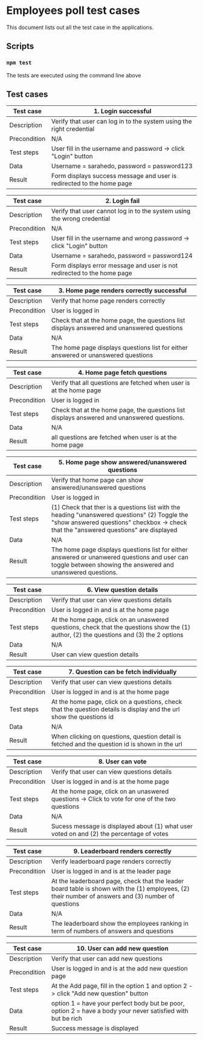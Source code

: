 # Employees poll test cases

This document lists out all the test case in the applications.

## Scripts

### `npm test`

The tests are executed using the command line above

## Test cases

| Test case    | 1. Login successful                                                   |
| ------------ | --------------------------------------------------------------------- |
| Description  | Verify that user can log in to the system using the right credential  |
| Precondition | N/A                                                                   |
| Test steps   | User fill in the username and password -> click "Login" button        |
| Data         | Username = sarahedo, password = password123                           |
| Result       | Form displays success message and user is redirected to the home page |

| Test case    | 2. Login fail                                                           |
| ------------ | ----------------------------------------------------------------------- |
| Description  | Verify that user cannot log in to the system using the wrong credential |
| Precondition | N/A                                                                     |
| Test steps   | User fill in the username and wrong password -> click "Login" button    |
| Data         | Username = sarahedo, password = password124                             |
| Result       | Form displays error message and user is not redirected to the home page |

| Test case    | 3. Home page renders correctly successful                                                  |
| ------------ | ------------------------------------------------------------------------------------------ |
| Description  | Verify that home page renders correctly                                                    |
| Precondition | User is logged in                                                                          |
| Test steps   | Check that at the home page, the questions list displays answered and unanswered questions |
| Data         | N/A                                                                                        |
| Result       | The home page displays questions list for either answered or unanswered questions          |

| Test case    | 4. Home page fetch questions                                                                |
| ------------ | ------------------------------------------------------------------------------------------- |
| Description  | Verify that all questions are fetched when user is at the home page                         |
| Precondition | User is logged in                                                                           |
| Test steps   | Check that at the home page, the questions list displays answered and unanswered questions. |
| Data         | N/A                                                                                         |
| Result       | all questions are fetched when user is at the home page                                     |

| Test case    | 5. Home page show answered/unanswered questions                                                                                                                                        |
| ------------ | -------------------------------------------------------------------------------------------------------------------------------------------------------------------------------------- |
| Description  | Verify that home page can show answered/unanswered questions                                                                                                                           |
| Precondition | User is logged in                                                                                                                                                                      |
| Test steps   | (1) Check that ther is a questions list with the heading "unanswered questions" (2) Toggle the "show answered questions" checkbox -> check that the "answered questions" are displayed |
| Data         | N/A                                                                                                                                                                                    |
| Result       | The home page displays questions list for either answered or unanwered questions and user can toggle between showing the answered and unanswered questions.                            |

| Test case    | 6. View question details                                                                                                                 |
| ------------ | ---------------------------------------------------------------------------------------------------------------------------------------- |
| Description  | Verify that user can view questions details                                                                                              |
| Precondition | User is logged in and is at the home page                                                                                                |
| Test steps   | At the home page, click on an unaswered questions, check that the questions show the (1) author, (2) the questions and (3) the 2 options |
| Data         | N/A                                                                                                                                      |
| Result       | User can view question details                                                                                                           |

| Test case    | 7. Question can be fetch individually                                                                                |
| ------------ | -------------------------------------------------------------------------------------------------------------------- |
| Description  | Verify that user can view questions details                                                                          |
| Precondition | User is logged in and is at the home page                                                                            |
| Test steps   | At the home page, click on a questions, check that the question details is display and the url show the questions id |
| Data         | N/A                                                                                                                  |
| Result       | When clicking on questions, question detail is fetched and the question id is shown in the url                       |

| Test case    | 8. User can vote                                                                                |
| ------------ | ----------------------------------------------------------------------------------------------- |
| Description  | Verify that user can view questions details                                                     |
| Precondition | User is logged in and is at the home page                                                       |
| Test steps   | At the home page, click on an unaswered questions -> Click to vote for one of the two questions |
| Data         | N/A                                                                                             |
| Result       | Sucess message is displayed about (1) what user voted on and (2) the percentage of votes        |

| Test case    | 9. Leaderboard renders correctly                                                                                                                    |
| ------------ | --------------------------------------------------------------------------------------------------------------------------------------------------- |
| Description  | Verify leaderboard page renders correctly                                                                                                           |
| Precondition | User is logged in and is at the leader page                                                                                                         |
| Test steps   | At the leaderboard page, check that the leader board table is shown with the (1) employees, (2) their number of answers and (3) number of questions |
| Data         | N/A                                                                                                                                                 |
| Result       | The leaderboard show the employees ranking in term of numbers of answers and questions                                                              |

| Test case    | 10. User can add new question                                                                               |
| ------------ | ----------------------------------------------------------------------------------------------------------- |
| Description  | Verify that user can add new questions                                                                      |
| Precondition | User is logged in and is at the add new question page                                                       |
| Test steps   | At the Add page, fill in the option 1 and option 2 -> click "Add new question" button                       |
| Data         | option 1 = have your perfect body but be poor, option 2 = have a body your never satisfied with but be rich |
| Result       | Success message is displayed                                                                                |

